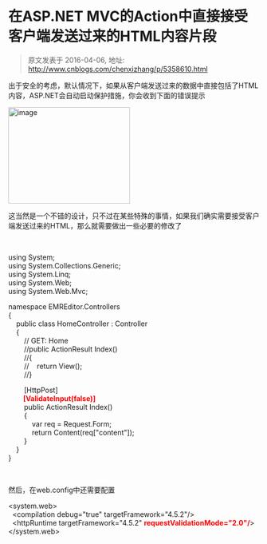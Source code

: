 # 在ASP.NET MVC的Action中直接接受客户端发送过来的HTML内容片段 
> 原文发表于 2016-04-06, 地址: http://www.cnblogs.com/chenxizhang/p/5358610.html 


<p>出于安全的考虑，默认情况下，如果从客户端发送过来的数据中直接包括了HTML内容，ASP.NET会自动启动保护措施，你会收到下面的错误提示</p> <p><a href="http://images2015.cnblogs.com/blog/9072/201604/9072-20160406114501922-264329797.png"><img title="image" border="0" alt="image" src="http://images2015.cnblogs.com/blog/9072/201604/9072-20160406114502359-1017963165.png" width="244" height="193"></a></p> <p>这当然是一个不错的设计，只不过在某些特殊的事情，如果我们确实需要接受客户端发送过来的HTML，那么就需要做出一些必要的修改了</p> <p>&nbsp;</p> <p>using System;<br>using System.Collections.Generic;<br>using System.Linq;<br>using System.Web;<br>using System.Web.Mvc;</p> <p>namespace EMREditor.Controllers<br>{<br>&nbsp;&nbsp;&nbsp; public class HomeController : Controller<br>&nbsp;&nbsp;&nbsp; {<br>&nbsp;&nbsp;&nbsp;&nbsp;&nbsp;&nbsp;&nbsp; // GET: Home<br>&nbsp;&nbsp;&nbsp;&nbsp;&nbsp;&nbsp;&nbsp; //public ActionResult Index()<br>&nbsp;&nbsp;&nbsp;&nbsp;&nbsp;&nbsp;&nbsp; //{<br>&nbsp;&nbsp;&nbsp;&nbsp;&nbsp;&nbsp;&nbsp; //&nbsp;&nbsp;&nbsp; return View();<br>&nbsp;&nbsp;&nbsp;&nbsp;&nbsp;&nbsp;&nbsp; //}</p> <p>&nbsp;&nbsp;&nbsp;&nbsp;&nbsp;&nbsp;&nbsp; [HttpPost]<br>&nbsp;<font color="#ff0000">&nbsp;&nbsp;&nbsp; </font><strong><font color="#ff0000">&nbsp;&nbsp; [ValidateInput(false)]</font><br></strong>&nbsp;&nbsp;&nbsp;&nbsp;&nbsp;&nbsp;&nbsp; public ActionResult Index()<br>&nbsp;&nbsp;&nbsp;&nbsp;&nbsp;&nbsp;&nbsp; {<br>&nbsp;&nbsp;&nbsp;&nbsp;&nbsp;&nbsp;&nbsp;&nbsp;&nbsp;&nbsp;&nbsp; var req = Request.Form;<br>&nbsp;&nbsp;&nbsp;&nbsp;&nbsp;&nbsp;&nbsp;&nbsp;&nbsp;&nbsp;&nbsp; return Content(req["content"]);<br>&nbsp;&nbsp;&nbsp;&nbsp;&nbsp;&nbsp;&nbsp; }<br>&nbsp;&nbsp;&nbsp; }<br>}</p> <p>&nbsp;</p> <p>然后，在web.config中还需要配置</p> <p>&lt;system.web&gt;<br>&nbsp; &lt;compilation debug="true" targetFramework="4.5.2"/&gt;<br>&nbsp; &lt;httpRuntime targetFramework="4.5.2" <strong><font color="#ff0000">requestValidationMode="2.0"/</font></strong>&gt;<br>&lt;/system.web&gt;</p>
